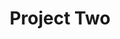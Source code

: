 ---
layout: layout.njk
title: Project Two
tags: project
components:
  - components/page-header.njk
  - components/content-block.njk
content_title: Project Highlights
content: |
  Our second project showcases:

  - Innovation A
  - Solution B
  - Result C
---